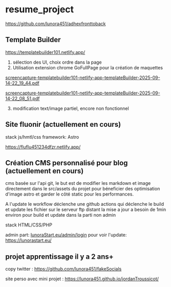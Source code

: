 # resume_project

https://github.com/lunora451/adhexfronttoback

## Template Builder

https://templatebuilder101.netlify.app/

1) sélection des UI, choix ordre dans la page
2) Utilisation extension chrome GoFullPage pour la création de maquettes
   
[screencapture-templatebuilder101-netlify-app-templateBuilder-2025-09-14-22_19_44.pdf](https://github.com/user-attachments/files/22323444/screencapture-templatebuilder101-netlify-app-templateBuilder-2025-09-14-22_19_44.pdf)

[screencapture-templatebuilder101-netlify-app-templateBuilder-2025-09-14-22_08_51.pdf](https://github.com/user-attachments/files/22323441/screencapture-templatebuilder101-netlify-app-templateBuilder-2025-09-14-22_08_51.pdf)

3) modification text/image partiel, encore non fonctionnel

## Site fluonir (actuellement en cours)

stack js/hmtl/css
framework: Astro

https://fluflu451234dfzr.netlify.app/

## Création CMS personnalisé pour blog (actuellement en cours) 

cms basée sur l'api git, le but est de modifier les markdown et image directement dans le src/assets du projet pour 
béneficier des optimisation d'image astro et garder le côté static pour les performances.

A l'update le workflow déclenche une github actions qui déclenche le build et update les fichier sur le serveur ftp distant
la mise a jour a besoin de 1min environ pour build et update dans la parti non admin

stack HTML/CSS/PHP

admin part:
[lunoraStart.eu/admin/login](https://lunorastart.eu/admin/login.php)
pour voir l'update:
https://lunorastart.eu/

## projet apprentissage il y a  2 ans+

copy twitter : https://github.com/lunora451/fakeSocials

site perso avec mini projet : https://lunora451.github.io/jordanTroussicot/
